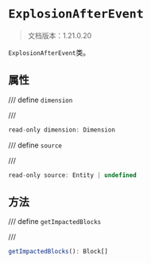 # `ExplosionAfterEvent`

> 文档版本：1.21.0.20

`ExplosionAfterEvent`类。

## 属性

/// define
`dimension`


///

```js
read-only dimension: Dimension
```


/// define
`source`


///

```js
read-only source: Entity | undefined
```


## 方法

/// define
`getImpactedBlocks`


///

```js
getImpactedBlocks(): Block[]
```

